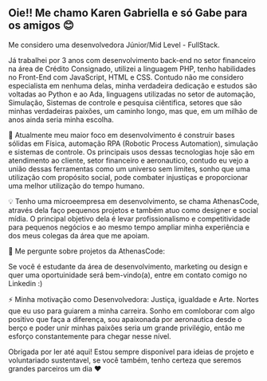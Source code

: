 
## Oie!! Me chamo Karen Gabriella e só Gabe para os amigos 😊

Me considero uma desenvolvedora Júnior/Mid Level - FullStack.

Já trabalhei por 3 anos com desenvolvimento back-end no setor financeiro na área de Crédito Consignado, utilizei a linguagem PHP, tenho habilidades no Front-End com JavaScript, HTML e CSS. Contudo não me considero especialista em nenhuma delas, minha verdadeira dedicação e estudos são voltadas ao Python e ao Ada, linguagens utilizadas no setor de automação, Simulação, Sistemas de controle e pesquisa ciêntifica, setores que são minhas verdadeiras paixões, um caminho longo, mas que, em um milhão de anos ainda seria minha escolha.

🧠 Atualmente meu maior foco em desenvolvimento é construir bases sólidas em Física, automação RPA (Robotic Process Automation), simulação e sistemas de controle. Os principais usos dessas tecnologias hoje são em atendimento ao cliente, setor financeiro e aeronautico, contudo eu vejo a união dessas ferramentas como um universo sem limites, sonho que uma utilização com propósito social, pode combater injustiças e proporcionar uma melhor utilização do tempo humano.

💡 Tenho uma microeempresa em desenvolvimento, se chama AthenasCode, através dela faço pequenos projetos e também atuo como designer e social mídia. O principal objetivo dela é levar profissionalismo e competitividade para pequenos negócios e ao mesmo tempo ampliar minha experiência e dos meus colegas da área que me apoiam.

💬 Me pergunte sobre projetos da AthenasCode:

 Se você é estudante da área de desenvolvimento, marketing ou design e quer uma oportuinidade será bem-vindo(a), entre em contato comigo no Linkedin :)


⚡️ Minha motivação como Desenvolvedora:
Justiça, igualdade e Arte. Nortes que eu uso para guiarem a minha carreira. Sonho em comloborar com algo positivo que faça a diferença, sou apaixonada por aeronautica desde o berço e poder unir minhas paixões seria um grande privilégio, então me esforço constantemente para chegar nesse nível.

Obrigada por ler até aqui! Estou sempre disponível para ideias de projeto e voluntariado sustentavel, se você também, tenho certeza que seremos grandes parceiros um dia ❤️

